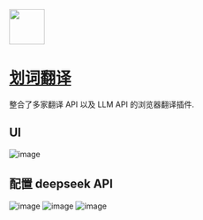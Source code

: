 <img src="https://github.com/deepseek-ai/awesome-deepseek-integration/assets/59196087/c3d9d100-247a-41cc-97c1-10b01ed25e70" width="64" height="auto" /> 

# [划词翻译](https://hcfy.app/)

整合了多家翻译 API 以及 LLM API 的浏览器翻译插件.

## UI
![image](https://github.com/deepseek-ai/awesome-deepseek-integration/assets/59196087/367a41b6-3277-4897-a53f-aaa17bb9dc53)


## 配置 deepseek API
![image](https://github.com/deepseek-ai/awesome-deepseek-integration/assets/59196087/c28dad22-9102-4bb1-a32c-549472be5972)
![image](https://github.com/deepseek-ai/awesome-deepseek-integration/assets/59196087/1aecc349-b0d9-46db-9e0f-0034e672cce4)
![image](https://github.com/deepseek-ai/awesome-deepseek-integration/assets/59196087/340188ac-617a-45df-a9b5-b1c47a4943a1)
